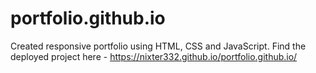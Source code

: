 # portfolio.github.io
Created responsive portfolio using HTML, CSS and JavaScript.
Find the deployed project here - https://nixter332.github.io/portfolio.github.io/
